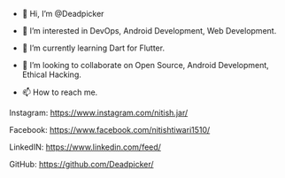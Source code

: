 - 👋 Hi, I’m @Deadpicker
- 👀 I’m interested in DevOps, Android Development, Web Development.
- 🌱 I’m currently learning Dart for Flutter.
- 💞️ I’m looking to collaborate on Open Source, Android Development, Ethical Hacking.

- 📫 How to reach me.



Instagram:
https://www.instagram.com/nitish.jar/


Facebook:
https://www.facebook.com/nitishtiwari1510/



LinkedIN:
https://www.linkedin.com/feed/


GitHub:
https://github.com/Deadpicker/



<!---
Deadpicker/Deadpicker is a ✨ special ✨ repository because its `README.md` (this file) appears on your GitHub profile.
You can click the Preview link to take a look at your changes.
--->

